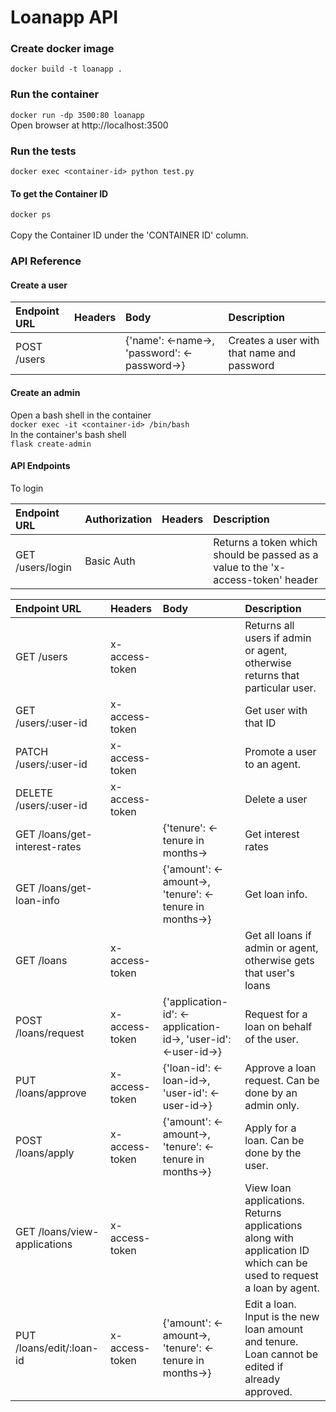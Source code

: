 # Loanapp API
### Create docker image
`docker build -t loanapp .`
### Run the container
`docker run -dp 3500:80 loanapp`<br>
Open browser at http://localhost:3500
### Run the tests
 `docker exec <container-id> python test.py`
####  To get the Container ID
`docker ps`<br><br>
Copy the Container ID under the 'CONTAINER ID' column.<br>
### API Reference
#### Create a user
|Endpoint URL|Headers|Body|Description|
|:---|:---|:---|:---|
|POST /users  | |{'name': <-name->, 'password': <-password->} |Creates a user with that name and password| <br>
#### Create an admin
Open a bash shell in the container<br>
`docker exec -it <container-id> /bin/bash`<br>
In the container's bash shell <br>
`flask create-admin`<br>

#### API Endpoints
To login <br>

|Endpoint URL|Authorization|Headers|Description|
|:---|:---|:---|:---|
|GET /users/login |Basic Auth| |Returns a token which should be passed as a value to the 'x-access-token' header | <br>

|Endpoint URL|Headers|Body|Description
|:---|:---|:---|:---|
|GET /users | x-access-token| |Returns all users if admin or agent, otherwise returns that particular user. |<br> 
|GET /users/:user-id |x-access-token| |Get user with that ID |<br>
|PATCH /users/:user-id |x-access-token| |Promote a user to an agent. |<br>
|DELETE /users/:user-id |x-access-token| |Delete a user |<br>
|GET /loans/get-interest-rates | |{'tenure': <-tenure in months-> |Get interest rates |<br>
GET /loans/get-loan-info | |{'amount': <-amount->, 'tenure': <-tenure in months->} |Get loan info. | <br>
GET /loans |x-access-token | |Get all loans if admin or agent, otherwise gets that user's loans |<br>
POST /loans/request | x-access-token|{'application-id': <-application-id->, 'user-id': <-user-id->} |Request for a loan on behalf of the user. |<br>
PUT /loans/approve |x-access-token |{'loan-id': <-loan-id->, 'user-id': <-user-id->} |Approve a loan request. Can be done by an admin only. |<br>
POST /loans/apply |x-access-token |{'amount': <-amount->, 'tenure': <-tenure in months->} | Apply for a loan. Can be done by the user. |<br>
GET /loans/view-applications|x-access-token| | View loan applications. Returns applications along with application ID which can be used to request a loan by agent. |<br>
PUT /loans/edit/:loan-id|x-access-token|{'amount': <-amount->, 'tenure': <-tenure in months->} |Edit a loan. Input is the new loan amount and tenure. Loan cannot be edited if already approved. | <br>
